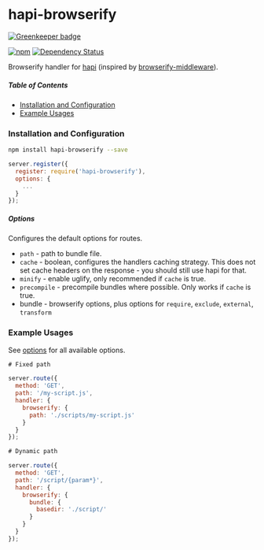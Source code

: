 # hapi-browserify

[![Greenkeeper badge](https://badges.greenkeeper.io/sibartlett/hapi-browserify.svg)](https://greenkeeper.io/)

[![npm](https://img.shields.io/npm/v/hapi-browserify.svg)](https://www.npmjs.com/package/hapi-browserify)
[![Dependency Status](https://david-dm.org/sibartlett/hapi-browserify.svg)](https://david-dm.org/sibartlett/hapi-browserify)

Browserify handler for [hapi](http://hapijs.com/) (inspired by [browserify-middleware](https://github.com/ForbesLindesay/browserify-middleware)).

##### Table of Contents

* [Installation and Configuration](#installation-and-configuration)
* [Example Usages](#example-usages)


### Installation and Configuration

```sh
npm install hapi-browserify --save
```

```js
server.register({
  register: require('hapi-browserify'),
  options: {
    ...
  }
});
```

##### Options

Configures the default options for routes.

* `path` - path to bundle file.
* `cache` - boolean, configures the handlers caching strategy. This does not set cache headers on the response - you should still use hapi for that.
* `minify` - enable uglify, only recommended if `cache` is true.
* `precompile` - precompile bundles where possible. Only works if `cache` is true.
* bundle - browserify options, plus options for `require`, `exclude`, `external`, `transform`

### Example Usages

See [options](##options) for all available options.

```js
# Fixed path

server.route({
  method: 'GET',
  path: '/my-script.js',
  handler: {
    browserify: {
      path: './scripts/my-script.js'
    }
  }
});

# Dynamic path

server.route({
  method: 'GET',
  path: '/script/{param*}',
  handler: {
    browserify: {
      bundle: {
        basedir: './script/'
      }
    }
  }
});
```

